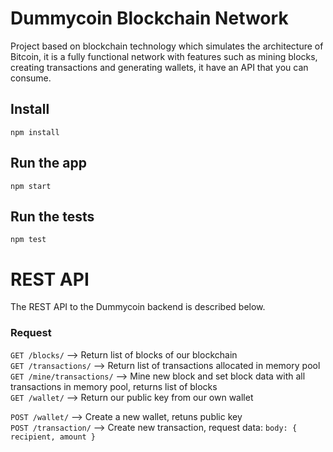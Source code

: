 # Dummycoin Blockchain Network

Project based on blockchain technology which simulates the architecture of Bitcoin, it is a fully functional network with features such as mining blocks, creating transactions and generating wallets, it have an API that you can consume.

## Install

    npm install

## Run the app

    npm start

## Run the tests

    npm test

# REST API

The REST API to the Dummycoin backend is described below.

### Request

`GET /blocks/`              --> Return list of blocks of our blockchain  
`GET /transactions/`        --> Return list of transactions allocated in memory pool  
`GET /mine/transactions/`   --> Mine new block and set block data with all transactions in memory pool, returns list of blocks  
`GET /wallet/`              --> Return our public key from our own wallet  

`POST /wallet/`             --> Create a new wallet, retuns public key  
`POST /transaction/`        --> Create new transaction, request data: `body: { recipient, amount }`  

